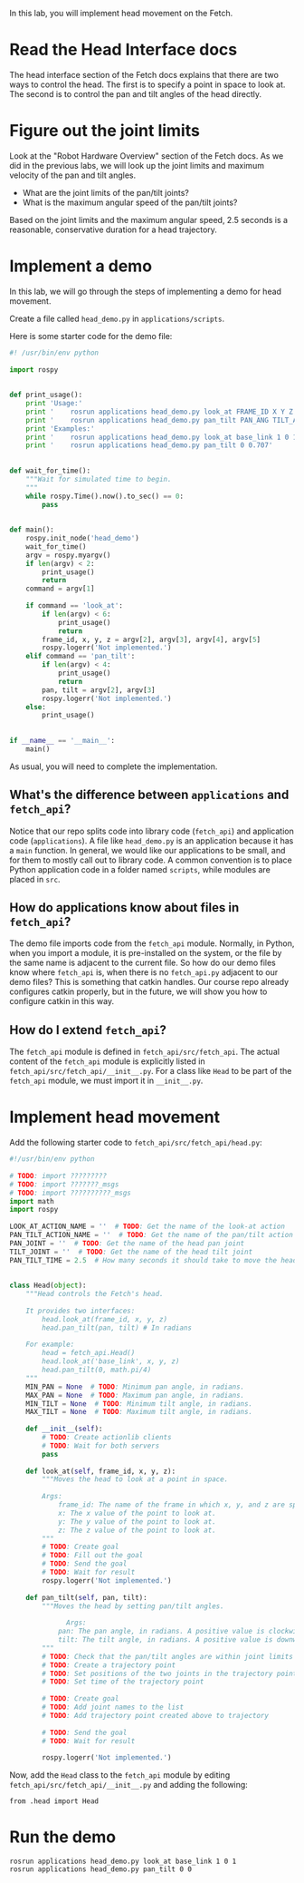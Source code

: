 In this lab, you will implement head movement on the Fetch.

# Read the Head Interface docs
The head interface section of the Fetch docs explains that there are two ways to control the head.
The first is to specify a point in space to look at.
The second is to control the pan and tilt angles of the head directly.

# Figure out the joint limits
Look at the "Robot Hardware Overview" section of the Fetch docs.
As we did in the previous labs, we will look up the joint limits and maximum velocity of the pan and tilt angles.

* What are the joint limits of the pan/tilt joints?
* What is the maximum angular speed of the pan/tilt joints?

Based on the joint limits and the maximum angular speed, 2.5 seconds is a reasonable, conservative duration for a head trajectory.

# Implement a demo
In this lab, we will go through the steps of implementing a demo for head movement.

Create a file called `head_demo.py` in `applications/scripts`.

Here is some starter code for the demo file:
```py
#! /usr/bin/env python                                                          
                                                                                
import rospy                                                                    
                                                                                
                                                                                
def print_usage():                                                              
    print 'Usage:'                                                              
    print '    rosrun applications head_demo.py look_at FRAME_ID X Y Z'         
    print '    rosrun applications head_demo.py pan_tilt PAN_ANG TILT_ANG'      
    print 'Examples:'                                                           
    print '    rosrun applications head_demo.py look_at base_link 1 0 1'        
    print '    rosrun applications head_demo.py pan_tilt 0 0.707'               
                                                                                
                                                                                
def wait_for_time():                                                            
    """Wait for simulated time to begin.                                        
    """                                                                         
    while rospy.Time().now().to_sec() == 0:                                     
        pass                                                                    
                                                                                
                                                                                
def main():                                                                     
    rospy.init_node('head_demo')                                                
    wait_for_time()                                                             
    argv = rospy.myargv()                                                       
    if len(argv) < 2:                                                           
        print_usage()                                                           
        return                                                                  
    command = argv[1]                                                           
                                                                                
    if command == 'look_at':                                                    
        if len(argv) < 6:                                                       
            print_usage()                                                       
            return                                                              
        frame_id, x, y, z = argv[2], argv[3], argv[4], argv[5]                  
        rospy.logerr('Not implemented.')                                        
    elif command == 'pan_tilt':                                                 
        if len(argv) < 4:                                                       
            print_usage()                                                       
            return                                                              
        pan, tilt = argv[2], argv[3]                                            
        rospy.logerr('Not implemented.')                                        
    else:                                                                       
        print_usage()                                                           
                                                                                
                                                                                
if __name__ == '__main__':                                                      
    main()
```

As usual, you will need to complete the implementation.

## What's the difference between `applications` and `fetch_api`?
Notice that our repo splits code into library code (`fetch_api`) and application code (`applications`).
A file like `head_demo.py` is an application because it has a `main` function.
In general, we would like our applications to be small, and for them to mostly call out to library code.
A common convention is to place Python application code in a folder named `scripts`, while modules are placed in `src`.

## How do applications know about files in `fetch_api`?
The demo file imports code from the `fetch_api` module.
Normally, in Python, when you import a module, it is pre-installed on the system, or the file by the same name is adjacent to the current file.
So how do our demo files know where `fetch_api` is, when there is no `fetch_api.py` adjacent to our demo files?
This is something that catkin handles.
Our course repo already configures catkin properly, but in the future, we will show you how to configure catkin in this way.

## How do I extend `fetch_api`?
The `fetch_api` module is defined in `fetch_api/src/fetch_api`.
The actual content of the `fetch_api` module is explicitly listed in `fetch_api/src/fetch_api/__init__.py`.
For a class like `Head` to be part of the `fetch_api` module, we must import it in `__init__.py`.

# Implement head movement
Add the following starter code to `fetch_api/src/fetch_api/head.py`:
```py
#!/usr/bin/env python                                                                                  
                                                                                                       
# TODO: import ?????????
# TODO: import ???????_msgs
# TODO: import ??????????_msgs
import math
import rospy
                                                                                                       
LOOK_AT_ACTION_NAME = ''  # TODO: Get the name of the look-at action                                   
PAN_TILT_ACTION_NAME = ''  # TODO: Get the name of the pan/tilt action                                 
PAN_JOINT = ''  # TODO: Get the name of the head pan joint                                             
TILT_JOINT = ''  # TODO: Get the name of the head tilt joint                                           
PAN_TILT_TIME = 2.5  # How many seconds it should take to move the head.                               
                                                                                                       
                                                                                                       
class Head(object):                                                                                    
    """Head controls the Fetch's head.                                                                 
                                                                                                       
    It provides two interfaces:                                                                        
        head.look_at(frame_id, x, y, z)                                                                
        head.pan_tilt(pan, tilt) # In radians                                                          
                                                                                                       
    For example:                                                                                       
        head = fetch_api.Head()                                                                        
        head.look_at('base_link', x, y, z)                                                             
        head.pan_tilt(0, math.pi/4)                                                                    
    """                                                                                                
    MIN_PAN = None  # TODO: Minimum pan angle, in radians.                                             
    MAX_PAN = None  # TODO: Maximum pan angle, in radians.                                             
    MIN_TILT = None  # TODO: Minimum tilt angle, in radians.                                           
    MAX_TILT = None  # TODO: Maximum tilt angle, in radians.                                           
                                                                                                       
    def __init__(self):                                                                                
        # TODO: Create actionlib clients                                                               
        # TODO: Wait for both servers                                                                  
        pass                                                                                           
                                                                                                       
    def look_at(self, frame_id, x, y, z):                                                              
        """Moves the head to look at a point in space.                                                 
                                                                                                       
        Args:                                                                                          
            frame_id: The name of the frame in which x, y, and z are specified.                        
            x: The x value of the point to look at.                                                    
            y: The y value of the point to look at.                                                    
            z: The z value of the point to look at.                                                    
        """                                                                                            
        # TODO: Create goal                                                                            
        # TODO: Fill out the goal                                                                      
        # TODO: Send the goal                                                                          
        # TODO: Wait for result                                                                        
        rospy.logerr('Not implemented.')                                                               
                                                                                                       
    def pan_tilt(self, pan, tilt):                                                                     
        """Moves the head by setting pan/tilt angles. 
                                                 
              Args:                                                                   
            pan: The pan angle, in radians. A positive value is clockwise.      
            tilt: The tilt angle, in radians. A positive value is downwards.    
        """                                                                     
        # TODO: Check that the pan/tilt angles are within joint limits          
        # TODO: Create a trajectory point                                       
        # TODO: Set positions of the two joints in the trajectory point         
        # TODO: Set time of the trajectory point                                
                                                                                
        # TODO: Create goal                                                     
        # TODO: Add joint names to the list                                     
        # TODO: Add trajectory point created above to trajectory                
                                                                                
        # TODO: Send the goal                                                   
        # TODO: Wait for result                                                 
                                                                                
        rospy.logerr('Not implemented.')                                               
```

Now, add the `Head` class to the `fetch_api` module by editing `fetch_api/src/fetch_api/__init__.py` and adding the following:
```
from .head import Head
```

# Run the demo
```
rosrun applications head_demo.py look_at base_link 1 0 1
rosrun applications head_demo.py pan_tilt 0 0
```